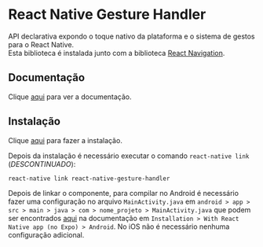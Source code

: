 # React Native Gesture Handler

API declarativa expondo o toque nativo da plataforma e o sistema de gestos para o React Native.  
Esta biblioteca é instalada junto com a biblioteca [React Navigation](react-navigation.md).

## Documentação

Clique [aqui](https://github.com/kmagiera/react-native-gesture-handler) para ver a documentação.

## Instalação

Clique [aqui](https://www.npmjs.com/package/react-native-gesture-handler) para fazer a instalação.

Depois da instalação é necessário executar o comando `react-native link` (_DESCONTINUADO_):

```
react-native link react-native-gesture-handler
```

Depois de linkar o componente, para compilar no Android é necessário fazer uma configuração no arquivo `MainActivity.java` em `android > app > src > main > java > com > nome_projeto > MainActivity.java` que podem ser encontrados [aqui](https://kmagiera.github.io/react-native-gesture-handler/docs/getting-started.html) na documentação em `Installation > With React Native app (no Expo) > Android`. No iOS não é necessário nenhuma configuração adicional.

